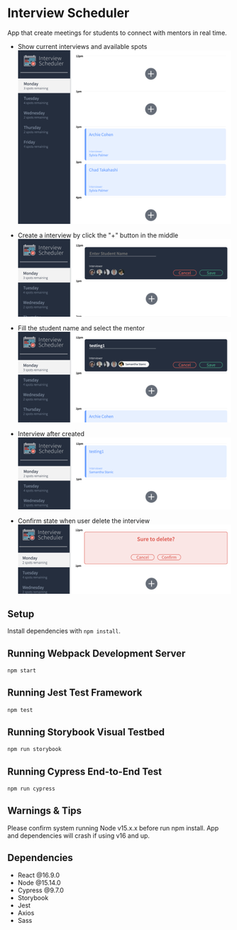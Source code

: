 # Interview Scheduler

App that create meetings for students to connect with mentors in real time.

- Show current interviews and available spots
  !["Home Page"](https://github.com/cheungjoshua/scheduler/blob/master/doc/Screen%20Shot%202022-06-22%20at%2019.58.19.png?raw=true)

- Create a interview by click the "+" button in the middle
  !["Create interview"](https://github.com/cheungjoshua/scheduler/blob/master/doc/Screen%20Shot%202022-06-22%20at%2019.58.35.png?raw=true)

- Fill the student name and select the mentor
  !["Input name and pick mentor"](https://github.com/cheungjoshua/scheduler/blob/master/doc/Screen%20Shot%202022-06-22%20at%2019.58.51.png?raw=true)

- Interview after created
  !["Interview created"](https://github.com/cheungjoshua/scheduler/blob/master/doc/Screen%20Shot%202022-06-22%20at%2019.59.01.png?raw=true)

- Confirm state when user delete the interview
  !["Delete interview"](https://github.com/cheungjoshua/scheduler/blob/master/doc/Screen%20Shot%202022-06-22%20at%2019.59.17.png?raw=true)

## Setup

Install dependencies with `npm install`.

## Running Webpack Development Server

```sh
npm start
```

## Running Jest Test Framework

```sh
npm test
```

## Running Storybook Visual Testbed

```sh
npm run storybook
```

## Running Cypress End-to-End Test

```sh
npm run cypress
```

## Warnings & Tips

Please confirm system running Node v15.x.x before run npm install. App and dependencies will crash if using v16 and up.

## Dependencies

- React @16.9.0
- Node @15.14.0
- Cypress @9.7.0
- Storybook
- Jest
- Axios
- Sass
